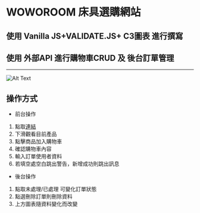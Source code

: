# WOWOROOM 床具選購網站

## 使用 Vanilla JS+VALIDATE.JS+ C3圖表 進行撰寫
## 使用 外部API 進行購物車CRUD 及 後台訂單管理

---
![Alt Text](https://media.giphy.com/media/0Jfsmdo9YCd7AHmX06/giphy.gif)

## 操作方式
* 前台操作
1. 點取[連結](https://kuominli.github.io/WOWOROOM/)
2. 下滑觀看目前產品
3. 點擊商品加入購物車
4. 確認購物車內容
5. 輸入訂單使用者資料
6. 若填空處空白跳出警告，新增成功則跳出訊息

* 後台操作
1. 點取未處理/已處理 可變化訂單狀態
2. 點選刪除訂單則刪除資料
3. 上方圖表隨資料變化而改變
